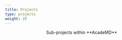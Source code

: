 ```yaml
---
title: Projects
type: projects
weight: 20
---
```


 
<center>Sub-projects within **AcadeMD** </center>  
